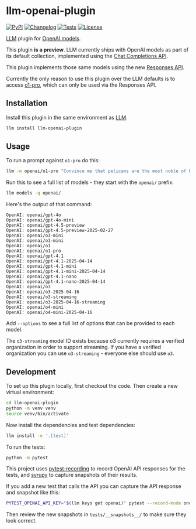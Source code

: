 # llm-openai-plugin

[![PyPI](https://img.shields.io/pypi/v/llm-openai-plugin.svg)](https://pypi.org/project/llm-openai-plugin/)
[![Changelog](https://img.shields.io/github/v/release/simonw/llm-openai-plugin?include_prereleases&label=changelog)](https://github.com/simonw/llm-openai-plugin/releases)
[![Tests](https://github.com/simonw/llm-openai-plugin/actions/workflows/test.yml/badge.svg)](https://github.com/simonw/llm-openai-plugin/actions/workflows/test.yml)
[![License](https://img.shields.io/badge/license-Apache%202.0-blue.svg)](https://github.com/simonw/llm-openai-plugin/blob/main/LICENSE)

[LLM](https://llm.datasette.io/) plugin for [OpenAI models](https://platform.openai.com/docs/models).

This plugin **is a preview**. LLM currently ships with OpenAI models as part of its default collection, implemented using the [Chat Completions API](https://platform.openai.com/docs/guides/responses-vs-chat-completions).

This plugin implements those same models using the new [Responses API](https://platform.openai.com/docs/api-reference/responses).

Currently the only reason to use this plugin over the LLM defaults is to access [o1-pro](https://platform.openai.com/docs/models/o1-pro), which can only be used via the Responses API.

## Installation

Install this plugin in the same environment as [LLM](https://llm.datasette.io/).
```bash
llm install llm-openai-plugin
```
## Usage

To run a prompt against `o1-pro` do this:

```bash
llm -m openai/o1-pro "Convince me that pelicans are the most noble of birds"
```

Run this to see a full list of models - they start with the `openai/` prefix:

```bash
llm models -q openai/
```

Here's the output of that command:

<!-- [[[cog
import cog
from llm import cli
from click.testing import CliRunner
runner = CliRunner()
result = runner.invoke(cli.cli, ["models", "-q", "openai/"])
cog.out(
    "```\n{}\n```".format(result.output.strip())
)
]]] -->
```
OpenAI: openai/gpt-4o
OpenAI: openai/gpt-4o-mini
OpenAI: openai/gpt-4.5-preview
OpenAI: openai/gpt-4.5-preview-2025-02-27
OpenAI: openai/o3-mini
OpenAI: openai/o1-mini
OpenAI: openai/o1
OpenAI: openai/o1-pro
OpenAI: openai/gpt-4.1
OpenAI: openai/gpt-4.1-2025-04-14
OpenAI: openai/gpt-4.1-mini
OpenAI: openai/gpt-4.1-mini-2025-04-14
OpenAI: openai/gpt-4.1-nano
OpenAI: openai/gpt-4.1-nano-2025-04-14
OpenAI: openai/o3
OpenAI: openai/o3-2025-04-16
OpenAI: openai/o3-streaming
OpenAI: openai/o3-2025-04-16-streaming
OpenAI: openai/o4-mini
OpenAI: openai/o4-mini-2025-04-16
```
<!-- [[[end]]] -->
Add `--options` to see a full list of options that can be provided to each model.

The `o3-streaming` model ID exists because o3 currently requires a verified organization in order to support streaming. If you have a verified organization you can use `o3-streaming` - everyone else should use `o3`.

## Development

To set up this plugin locally, first checkout the code. Then create a new virtual environment:
```bash
cd llm-openai-plugin
python -m venv venv
source venv/bin/activate
```
Now install the dependencies and test dependencies:
```bash
llm install -e '.[test]'
```
To run the tests:
```bash
python -m pytest
```

This project uses [pytest-recording](https://github.com/kiwicom/pytest-recording) to record OpenAI API responses for the tests, and [syrupy](https://github.com/syrupy-project/syrupy) to capture snapshots of their results.

If you add a new test that calls the API you can capture the API response and snapshot like this:
```bash
PYTEST_OPENAI_API_KEY="$(llm keys get openai)" pytest --record-mode once --snapshot-update
```
Then review the new snapshots in `tests/__snapshots__/` to make sure they look correct.
